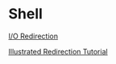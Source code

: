 # Shell

[I/O Redirection](https://tldp.org/LDP/abs/html/io-redirection.html)

[Illustrated Redirection Tutorial](https://wiki.bash-hackers.org/howto/redirection_tutorial)